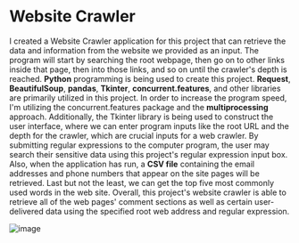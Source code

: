 # Website Crawler

I created a Website Crawler application for this project that can retrieve the data and information from the website we provided as an input. The program will start by searching the root webpage, then go on to other links inside that page, then into those links, and so on until the crawler's depth is reached. **Python** programming is being used to create this project. **Request**, **BeautifulSoup**, **pandas**, **Tkinter**, **concurrent.features**, and other libraries are primarily utilized in this project. In order to increase the program speed, I'm utilizing the concurrent.features package and the **multiprocessing** approach. Additionally, the Tkinter library is being used to construct the user interface, where we can enter program inputs like the root URL and the depth for the crawler, which are crucial inputs for a web crawler. By submitting regular expressions to the computer program, the user may search their sensitive data using this project's regular expression input box. Also, when the application has run, a **CSV file** containing the email addresses and phone numbers that appear on the site pages will be retrieved. Last but not the least, we can get the top five most commonly used words in the web site. Overall, this project's website crawler is able to retrieve all of the web pages' comment sections as well as certain user-delivered data using the specified root web address and regular expression.

![image](https://github.com/user-attachments/assets/68a8c78a-c2c5-4d53-afb1-35e1fcfcbeeb)
